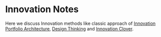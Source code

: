 # Innovation Notes

Here we discuss Innovation methods like classic approach of [Innovation Portfolio Architecture](https://github.com/Abh4git/InnovationNotes/blob/main/InnovationPortfolioArchitecture/README.md),
[Design Thinking](https://github.com/Abh4git/InnovationNotes/blob/main/DesignThinking/2017-05-DesignThinkingExternal.pdf) and [Innovation Clover](https://github.com/Abh4git/InnovationNotes/blob/main/InnovationClover/README.md).




